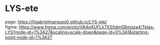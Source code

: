 # LYS-ete

page: https://0gabrielmarques0.github.io/LYS-ete/
</br>
figma: https://www.figma.com/proto/VA4qXUFLk7XSSdmSBmoza4/Telas-LYS?node-id=1%3A27&scaling=scale-down&page-id=0%3A1&starting-point-node-id=1%3A27
